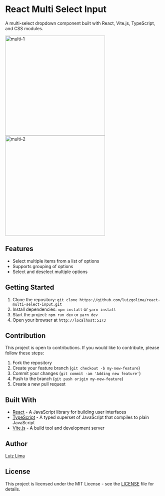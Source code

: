 # React Multi Select Input

A multi-select dropdown component built with React, Vite.js, TypeScript, and CSS modules.

<img width="319" alt="multi-1" src="https://user-images.githubusercontent.com/110183537/215808313-d5b7c393-a5a5-4f09-a908-abd71c06704e.png">
<img width="319" alt="multi-2" src="https://user-images.githubusercontent.com/110183537/215808322-ef782a78-8c12-4f08-b35e-3654d3c1e087.png">

## Features
- Select multiple items from a list of options
- Supports grouping of options
- Select and deselect multiple options

## Getting Started

1. Clone the repository: `git clone https://github.com/luizgolima/react-multi-select-input.git`
2. Install dependencies: `npm install` or `yarn install`
3. Start the project: `npm run dev` or `yarn dev`
4. Open your browser at `http://localhost:5173`

## Contribution
This project is open to contributions. If you would like to contribute, please follow these steps:
1. Fork the repository
2. Create your feature branch (`git checkout -b my-new-feature`)
3. Commit your changes (`git commit -am 'Adding new feature'`)
4. Push to the branch (`git push origin my-new-feature`)
5. Create a new pull request

## Built With

- [React](https://reactjs.org/) - A JavaScript library for building user interfaces
- [TypeScript](https://www.typescriptlang.org/) - A typed superset of JavaScript that compiles to plain JavaScript
- [Vite.js](https://github.com/vitejs/vite) - A build tool and development server

## Author

[Luiz Lima](https://github.com/[luizgolima])

## License

This project is licensed under the MIT License - see the [LICENSE](LICENSE) file for details.
